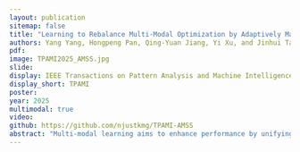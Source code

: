 ```yaml
---
layout: publication
sitemap: false
title: "Learning to Rebalance Multi-Modal Optimization by Adaptively Masking Subnetworks"
authors: Yang Yang, Hongpeng Pan, Qing-Yuan Jiang, Yi Xu, and Jinhui Tang.
pdf: 
image: TPAMI2025_AMSS.jpg
slide: 
display: IEEE Transactions on Pattern Analysis and Machine Intelligence
display_short: TPAMI
poster: 
year: 2025
multimodal: true
video: 
github: https://github.com/njustkmg/TPAMI-AMSS
abstract: "Multi-modal learning aims to enhance performance by unifying models from various modalities but often faces the “modality imbalance” problem in real data, leading to a bias towards dominant modalities and neglecting others, thereby limiting its overall effectiveness. To address this challenge, the core idea is to balance the optimization of each modality to achieve a joint optimum. Existing approaches often employ a modal-level control mechanism for adjusting the update of each modal parameter. However, such a global-wise updating mechanism ignores the different importance of each parameter. Inspired by subnetwork optimization, we explore a uniform sampling-based optimization strategy and find it more effective than global-wise updating. According to the findings, we further propose a novel importance sampling-based, element-wise joint optimization method, called Adaptively Mask Subnetworks Considering Modal Significance (AMSS). Specifically, we incorporate mutual information rates to determine the modal significance and employ non-uniform adaptive sampling to select foreground subnetworks from each modality for parameter updates, thereby rebalancing multi-modal learning. Additionally, we demonstrate the reliability of the AMSS strategy through convergence analysis. Building upon theoretical insights, we further enhance the multi-modal mask subnetwork strategy using unbiased estimation, referred to as AMSS+. Extensive experiments reveal the superiority of our approach over comparison methods."
---
```

